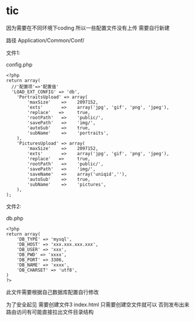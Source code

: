 # tic

因为需要在不同环境下coding 所以一些配置文件没有上传
需要自行新建

路径 Application/Common/Conf/

文件1:

config.php

```
<?php
return array(
  //'配置项'=>'配置值'
  'LOAD_EXT_CONFIG' => 'db',
    'PortraitsUpload' => array(
        'maxSize'    =>    2097152,
        'exts'       =>    array('jpg', 'gif', 'png', 'jpeg'),
        'replace'   =>     true,
        'rootPath'   =>    'public/',
        'savePath'   =>    'img/',
        'autoSub'    =>    true,
        'subName'    =>    'portraits',
    ),
    'PicturesUpload' => array(
        'maxSize'    =>    2097152,
        'exts'       =>    array('jpg', 'gif', 'png', 'jpeg'),
        'replace'   =>     true,
        'rootPath'   =>    'public/',
        'savePath'   =>    'img/',
        'saveName'   =>    array('uniqid',''),
        'autoSub'    =>    true,
        'subName'    =>    'pictures',
    ),
);
```

文件2:

db.php
```
<?php
return array(
    'DB_TYPE' => 'mysql',
    'DB_HOST' => 'xxx.xxx.xxx.xxx',
    'DB_USER' => 'xxx',
    'DB_PWD' => 'xxxx',
    'DB_PORT' => 3306,
    'DB_NAME' => 'xxxx',
    'DB_CHARSET' => 'utf8',
)
?>
```
此文件需要根据自己数据库配置自行修改

为了安全起见 需要创建文件3 index.html
只需要创建空文件就可以 否则发布出来 路由访问有可能直接拉出文件目录结构
